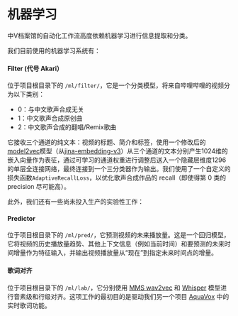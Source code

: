 # 机器学习

中V档案馆的自动化工作流高度依赖机器学习进行信息提取和分类。

我们目前使用的机器学习系统有：

#### Filter (代号 Akari）

位于项目根目录下的 `/ml/filter/`，它是一个分类模型，将来自哔哩哔哩的视频分为以下类别：

* 0：与中文歌声合成无关
* 1：中文歌声合成原创曲
* 2：中文歌声合成的翻唱/Remix歌曲

它接收三个通道的纯文本：视频的标题、简介和标签，使用一个修改后的[model2vec](https://github.com/MinishLab/model2vec)模型（从[jina-embedding-v3](https://huggingface.co/jinaai/jina-embeddings-v3)）从三个通道的文本分别产生1024维的嵌入向量作为表征，通过可学习的通道权重进行调整后送入一个隐藏层维度1296的单层全连接网络，最终连接到一个三分类器作为输出。我们使用了一个自定义的损失函数`AdaptiveRecallLoss`，以优化歌声合成作品的 recall（即使得第 0 类的 precision 尽可能高）。



此外，我们还有一些尚未投入生产的实验性工作：

#### Predictor

位于项目根目录下的 `/ml/pred/`，它预测视频的未来播放量。这是一个回归模型，它将视频的历史播放量趋势、其他上下文信息（例如当前时间）和要预测的未来时间增量作为特征输入，并输出视频播放量从“现在”到指定未来时间点的增量。

#### 歌词对齐

位于项目根目录下的 `/ml/lab/`，它分别使用 [MMS wav2vec](https://huggingface.co/docs/transformers/en/model_doc/mms) 和 [Whisper](https://github.com/openai/whisper) 模型进行音素级和行级对齐。这项工作的最初目的是驱动我们另一个项目 [AquaVox](https://github.com/alikia2x/aquavox) 中的实时歌词功能。
